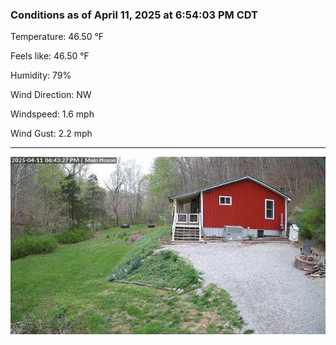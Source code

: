 ### Conditions as of April 11, 2025 at 6:54:03 PM CDT 

Temperature: 46.50 &deg;F

Feels like: 46.50 &deg;F

Humidity: 79%

Wind Direction: NW

Windspeed: 1.6 mph

Wind Gust: 2.2 mph

---

<img src="./images/latest.jpeg"/>

